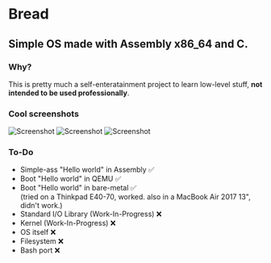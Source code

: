 # Bread
## Simple OS made with Assembly x86_64 and C.

### Why?
This is pretty much a self-enteratainment project to learn low-level stuff, **not intended to be used professionally**.

### Cool screenshots
![Screenshot](https://cdn.discordapp.com/attachments/889716951750959124/909296748424466482/unknown.png)
![Screenshot](https://cdn.discordapp.com/attachments/738142388010090687/909684061587529778/unknown.png)
![Screenshot](https://cdn.discordapp.com/attachments/738142388010090687/909664670066044928/unknown.png)

### To-Do
- Simple-ass "Hello world" in Assembly ✅
- Boot "Hello world" in QEMU ✅
- Boot "Hello world" in bare-metal ✅ <br/>(tried on a Thinkpad E40-70, worked. also in a MacBook Air 2017 13", didn't work.)
- Standard I/O Library (Work-In-Progress) ❌
- Kernel (Work-In-Progress) ❌
- OS itself ❌
- Filesystem ❌
- Bash port ❌
